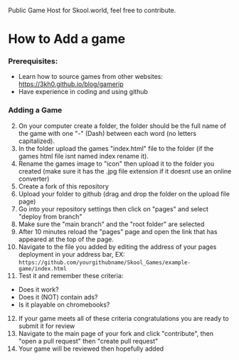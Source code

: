 Public Game Host for Skool.world, feel free to contribute.


# How to Add a game

### Prerequisites:
- Learn how to source games from other websites: https://3kh0.github.io/blog/gamerip
- Have experience in coding and using github

### Adding a Game

2. On your computer create a folder, the folder should be the full name of the game with one "-" (Dash) between each word (no letters capitalized).
3. In the folder upload the games "index.html" file to the folder (if the games html file isnt named index rename it).
4. Rename the games image to "icon" then upload it to the folder you created (make sure it has the .jpg file extension if it doesnt use an online converter)
5. Create a fork of this repository
6. Upload your folder to github (drag and drop the folder on the upload file page)
7. Go into your repository settings then click on "pages" and select "deploy from branch"
8. Make sure the "main branch" and the "root folder" are selected
9. After 10 minutes reload the "pages" page and open the link that has appeared at the top of the page.
10. Navigate to the file you added by editing the address of your pages deployment in your address bar, EX: `https://github.com/yourgithubname/Skool_Games/example-game/index.html`
11. Test it and remember these criteria:
- Does it work?
- Does it (NOT) contain ads?
- Is it playable on chromebooks?
12. If your game meets all of these criteria congratulations you are ready to submit it for review
13. Navigate to the main page of your fork and click "contribute", then "open a pull request" then "create pull request"
14. Your game will be reviewed then hopefully added
